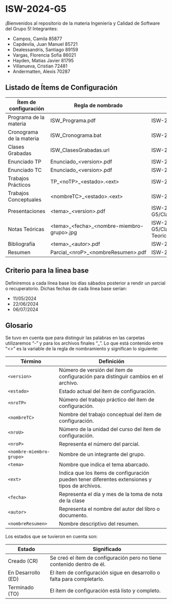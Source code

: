 # ISW-2024-G5
¡Bienvenidos al repositorio de la materia Ingeniería y Calidad de Software del Grupo 5!
Integrantes:
- Campos, Camila 85877
- Capdevila, Juan Manuel 85721
- Dealessandris, Santiago 89159
- Vargas, Florencia Sofia 86021
- Hayden, Matias Javier 81795
- Villanueva, Cristian 72481
- Andermatten, Alexis 70287


## Listado de Ítems de Configuración
| Ítem de configuración       | Regla de nombrado                  | Ubicación                                |
|-----------------------------|-----------------------------------|-----------------------------------------|
| Programa de la materia      | ISW_Programa.pdf                  | ISW-2024-G5/Materiales/Programa         |
| Cronograma de la materia    | ISW_Cronograma.bat                | ISW-2024-G5/Materiales                  |
| Clases Grabadas             | ISW_ClasesGrabadas.url            | ISW-2024-G5/Materiales                  |
| Enunciado TP                | Enunciado_\<version>.pdf          | ISW-2024-G5/Trabajos-Prácticos/TP_\<noTP>|
| Enunciado TC                | Enunciado_\<version>.pdf         | ISW-2024-G5/Trabajos-Conceptuales/\<nombreTC>|
| Trabajos Prácticos          | TP_\<noTP>_\<estado>.\<ext>          | ISW-2024-G5/Trabajos-Prácticos/\<noTP>   |
| Trabajos Conceptuales       | \<nombreTC>_\<estado>.\<ext>         | ISW-2024-G5/Trabajos-Conceptuales/\<nombreTC>|
| Presentaciones              | \<tema>_\<version>.pdf     | ISW-2024-G5/Clases/Teóricas/\<unidad>/\<grupo>/Presentaciones|
| Notas Teóricas              | \<tema>\_\<fecha>\_\<nombre-miembro-grupo>.jpg| ISW-2024-G5/Clases/Teóricas/\<unidad>/\<grupo>/Notas-Teoricas|
|Bibliografía|\<tema>\_\<autor>.pdf|ISW-2024-G5/Materiales/Bibliografía|
|Resumen|Parcial_\<nroP>\_\<nombreResumen>.pdf|ISW-2024-G5/Materiales/Resúmenes|

## Criterio para la linea base
Definiremos a cada línea base los días sábados posterior a rendir un parcial o recuperatorio.
Dichas fechas de cada línea base serían:
- 11/05/2024
- 22/06/2024
- 06/07/2024

## Glosario

Se tuvo en cuenta que para distinguir las palabras en las carpetas utilizaremos “-” y para los archivos finales “_”. Lo que está contenido entre “<>” es la variable de la regla de nombramiento y significan lo siguiente:

| Término                | Definición                                                                                                    |
|------------------------|---------------------------------------------------------------------------------------------------------------|
| `<version>`            | Número de versión del ítem de configuración para distinguir cambios en el archivo.                            |
| `<estado>`             | Estado actual del ítem de configuración.                                                                       |
| `<nroTP>`              | Número del trabajo práctico del ítem de configuración.                                            |
| `<nombreTC>`          | Nombre del trabajo conceptual del ítem de configuración.                                        |
| `<nroU>`               | Número de la unidad del curso del ítem de configuración.                                           |
| `<nroP>`               | Representa el número del parcial.                                                      |
| `<nombre-miembro-grupo>` | Nombre de un integrante del grupo.                                    |
| `<tema>`               | Nombre que indica el tema abarcado.                                                                 |
| `<ext>`                | Indica que los ítems de configuración pueden tener diferentes extensiones y tipos de archivos.              |
| `<fecha>`              | Representa el día y mes de la toma de nota de la clase                 |
| `<autor>`              | Representa el nombre del autor del libro o documento.                              |
| `<nombreResumen>`     | Nombre descriptivo del resumen.|


Los estados que se tuvieron en cuenta son:

| Estado          | Significado                                                   |
|-----------------|---------------------------------------------------------------|
| Creado (CR)     | Se creó el ítem de configuración pero no tiene contenido dentro de él.           |
| En Desarrollo (ED) | El ítem de configuración sigue en desarrollo o falta para completarlo.          |
| Terminado (TO) | El ítem de configuración está listo y completo.                                  |



